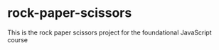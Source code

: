 # rock-paper-scissors

This is the rock paper scissors project for the foundational JavaScript course